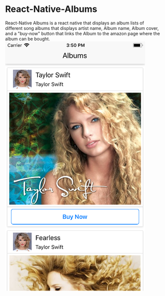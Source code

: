 # React-Native-Albums
React-Native Albums is a react native that displays an album lists of different song albums that displays artist name, Album name, Album cover, and a "buy-now" button that links the Album to the amazon page where the album can be bought.![Screenshot](https://github.com/hamk3010/React-Native-Albums/blob/master/Screenshot_1.png)

